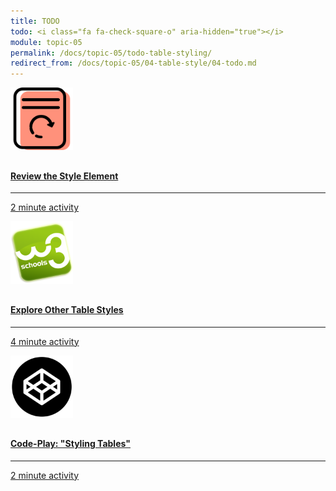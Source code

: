 ```yaml
---
title: TODO
todo: <i class="fa fa-check-square-o" aria-hidden="true"></i>
module: topic-05
permalink: /docs/topic-05/todo-table-styling/
redirect_from: /docs/topic-05/04-table-style/04-todo.md
---
```


<div class="row text-center">
  <div class="col-lg-4">
      <div class="bs-component">
        <div class="list-group">
            <a href="{{ site.url }}/docs/topic-04/head-style/" target="_blank" class="list-group-item">
              <img src="../img/hw-icon-review-page.svg" style="max-height: 100px; margin: auto; margin-bottom: 10px;" />
              <h4 class="list-group-item-heading">Review the Style Element</h4>
              <hr>
              <p class="list-group-item-text"><i class="fa fa-clock-o" aria-hidden="true"></i> 2 minute activity</p>
            </a>
          </div>
      </div>
  </div>
  <div class="col-lg-4">
      <div class="bs-component">
        <div class="list-group">
            <a href="https://www.w3schools.com/html/html_tables.asp" target="_blank" class="list-group-item">
              <img src="../img/hw-icon-w3schools.png" style="max-height: 100px; margin: auto; margin-bottom: 10px;" />
                <h4 class="list-group-item-heading">Explore Other Table Styles</h4>
                <hr>
                <p class="list-group-item-text"><i class="fa fa-clock-o" aria-hidden="true"></i> 4 minute activity</p>
            </a>
        </div>
      </div>
  </div>
  <div class="col-lg-4">
      <div class="bs-component">
        <div class="list-group">
            <a href="https://codepen.io/Media-Ed-Online/pen/wrPqNe" target="_blank" class="list-group-item">
              <img src="../img/hw-icon-codepen.png" style="max-height: 100px; margin: auto; margin-bottom: 10px;" />
                <h4 class="list-group-item-heading">Code-Play: "Styling Tables"</h4>
                <hr>
                <p class="list-group-item-text"><i class="fa fa-clock-o" aria-hidden="true"></i> 2 minute activity</p>
            </a>
          </div>
      </div>
  </div>
</div>
